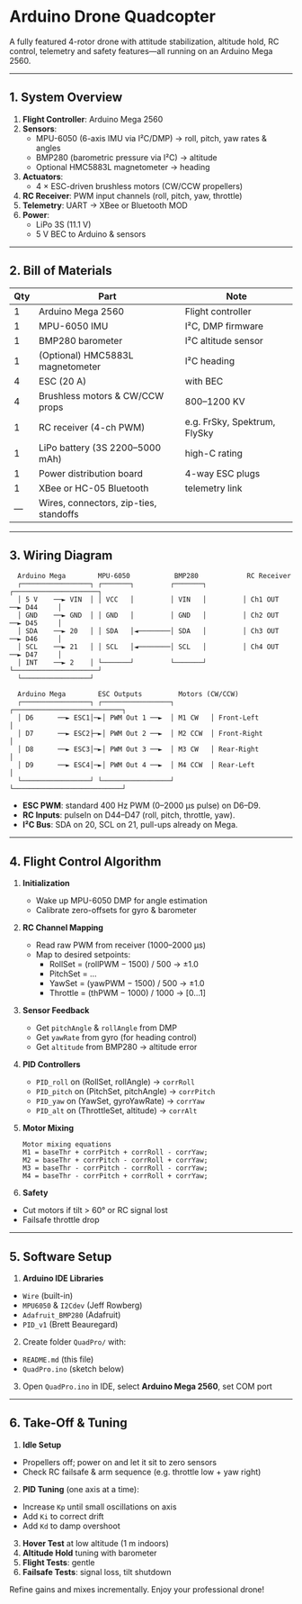 # Arduino Drone Quadcopter

A fully featured 4-rotor drone with attitude stabilization, altitude hold, RC control, telemetry and safety features—all running on an Arduino Mega 2560.  

---

## 1. System Overview  
1. **Flight Controller**: Arduino Mega 2560  
2. **Sensors**:  
   - MPU-6050 (6-axis IMU via I²C/DMP) → roll, pitch, yaw rates & angles  
   - BMP280 (barometric pressure via I²C) → altitude  
   - Optional HMC5883L magnetometer → heading  
3. **Actuators**:  
   - 4 × ESC-driven brushless motors (CW/CCW propellers)  
4. **RC Receiver**: PWM input channels (roll, pitch, yaw, throttle)  
5. **Telemetry**: UART → XBee or Bluetooth MOD  
6. **Power**:  
   - LiPo 3S (11.1 V)  
   - 5 V BEC to Arduino & sensors  

---

## 2. Bill of Materials

| Qty | Part                                   | Note                                 |
|-----|----------------------------------------|--------------------------------------|
| 1   | Arduino Mega 2560                      | Flight controller                    |
| 1   | MPU-6050 IMU                           | I²C, DMP firmware                    |
| 1   | BMP280 barometer                       | I²C altitude sensor                  |
| 1   | (Optional) HMC5883L magnetometer       | I²C heading                          |
| 4   | ESC (20 A)                             | with BEC                              |
| 4   | Brushless motors & CW/CCW props        | 800–1200 KV                         |
| 1   | RC receiver (4-ch PWM)                 | e.g. FrSky, Spektrum, FlySky         |
| 1   | LiPo battery (3S 2200–5000 mAh)        | high-C rating                        |
| 1   | Power distribution board               | 4-way ESC plugs                      |
| 1   | XBee or HC-05 Bluetooth                | telemetry link                       |
| —   | Wires, connectors, zip-ties, standoffs  |                                      |

---

## 3. Wiring Diagram

      Arduino Mega        MPU-6050           BMP280            RC Receiver
      ┌─────────────────┐ ┌───────┐         ┌───────┐         ┌─────────────────────┐
      │ 5 V    ──► VIN  │ │ VCC   │         │ VIN   │         │ Ch1 OUT ──► D44     │
      │ GND    ──► GND  │ │ GND   │         │ GND   │         │ Ch2 OUT ──► D45     │
      │ SDA    ──► 20   │ │ SDA   │◄────────│ SDA   │         │ Ch3 OUT ──► D46     │
      │ SCL    ──► 21   │ │ SCL   │◄────────│ SCL   │         │ Ch4 OUT ──► D47     │
      │ INT    ──► 2    │ └───────┘         └───────┘         └─────────────────────┘
      └─────────────────┘

      Arduino Mega        ESC Outputs         Motors (CW/CCW)
      ┌─────────────────┐ ┌─────────────────┐ ┌───────────────────────────┐
      │ D6      ──► ESC1│─►│ PWM Out 1 ──►  │ M1 CW   │ Front-Left        │
      │ D7      ──► ESC2├─►│ PWM Out 2 ──►  │ M2 CCW  │ Front-Right       │
      │ D8      ──► ESC3│─►│ PWM Out 3 ──►  │ M3 CW   │ Rear-Right        │
      │ D9      ──► ESC4│─►│ PWM Out 4 ──►  │ M4 CCW  │ Rear-Left         │
      └─────────────────┘ └─────────────────┘ └───────────────────────────┘

- **ESC PWM**: standard 400 Hz PWM (0–2000 µs pulse) on D6–D9.  
- **RC Inputs**: pulseIn on D44–D47 (roll, pitch, throttle, yaw).  
- **I²C Bus**: SDA on 20, SCL on 21, pull-ups already on Mega.  

---

## 4. Flight Control Algorithm

1. **Initialization**  
   - Wake up MPU-6050 DMP for angle estimation  
   - Calibrate zero-offsets for gyro & barometer  

2. **RC Channel Mapping**  
   - Read raw PWM from receiver (1000–2000 µs)  
   - Map to desired setpoints:  
     - RollSet = (rollPWM − 1500) / 500 → ±1.0  
     - PitchSet = …  
     - YawSet = (yawPWM − 1500) / 500 → ±1.0  
     - Throttle = (thPWM − 1000) / 1000 → [0…1]  

3. **Sensor Feedback**  
   - Get `pitchAngle` & `rollAngle` from DMP  
   - Get `yawRate` from gyro (for heading control)  
   - Get `altitude` from BMP280 → altitude error  

4. **PID Controllers**  
   - `PID_roll` on (RollSet, rollAngle) → `corrRoll`  
   - `PID_pitch` on (PitchSet, pitchAngle) → `corrPitch`  
   - `PID_yaw` on (YawSet, gyroYawRate) → `corrYaw`  
   - `PID_alt` on (ThrottleSet, altitude) → `corrAlt`  

5. **Motor Mixing**  

       Motor mixing equations
       M1 = baseThr + corrPitch + corrRoll - corrYaw;
       M2 = baseThr + corrPitch - corrRoll + corrYaw;
       M3 = baseThr - corrPitch - corrRoll - corrYaw;
       M4 = baseThr - corrPitch + corrRoll + corrYaw;


6. **Safety**  
- Cut motors if tilt > 60° or RC signal lost  
- Failsafe throttle drop  

---

## 5. Software Setup

1. **Arduino IDE Libraries**  
- `Wire` (built-in)  
- `MPU6050` & `I2Cdev` (Jeff Rowberg)  
- `Adafruit_BMP280` (Adafruit)  
- `PID_v1` (Brett Beauregard)  
2. Create folder `QuadPro/` with:  
- `README.md` (this file)  
- `QuadPro.ino` (sketch below)  
3. Open `QuadPro.ino` in IDE, select **Arduino Mega 2560**, set COM port  

---

## 6. Take-Off & Tuning

1. **Idle Setup**  
- Propellers off; power on and let it sit to zero sensors  
- Check RC failsafe & arm sequence (e.g. throttle low + yaw right)  
2. **PID Tuning** (one axis at a time):  
- Increase `Kp` until small oscillations on axis  
- Add `Ki` to correct drift  
- Add `Kd` to damp overshoot  
3. **Hover Test** at low altitude (1 m indoors)  
4. **Altitude Hold** tuning with barometer  
5. **Flight Tests**: gentle  
6. **Failsafe Tests**: signal loss, tilt shutdown  

Refine gains and mixes incrementally. Enjoy your professional drone!  
